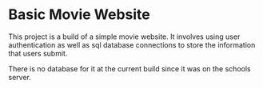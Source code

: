 # Basic Movie Website

This project is a build of a simple movie website.
It involves using user authentication as well as sql database
connections to store the information that users submit.

There is no database for it at the current build since it was 
on the schools server.
